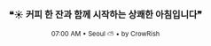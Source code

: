 <div align="center">

<br>

<h3>❝☀️ 커피 한 잔과 함께 시작하는 상쾌한 아침입니다❞</h3>

<sub>07:00 AM • Seoul ⛅ • by CrowRish</sub>

<br>

</div>